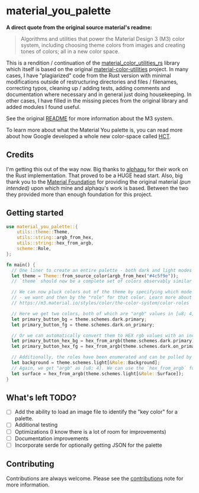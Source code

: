 # material_you_palette

**A direct quote from the original source material's readme:**

>Algorithms and utilities that power the Material Design 3 (M3) color system, including choosing theme colors from images and creating tones of colors; all in a new color space.

This is a rendition / continuation of the [material_color_utilities_rs](https://github.com/alphaqu/material-color-utilities-rs) library which itself is based on the original [material-color-utilities](https://github.com/material-foundation/material-color-utilities) project. In many cases, I have "plagiarized" code from the Rust version with minimal modifications outside of restructuring directories and files / filenames, correcting typos, cleaning up / adding tests, adding comments and documentation where necessary and in general just doing housekeeping. In other cases, I have filled in the missing pieces from the original library and added modules I found useful.

See the original [README](https://github.com/material-foundation/material-color-utilities#readme) for more information about the M3 system.

To learn more about what the Material You palette is, you can read more about how Google developed a whole new color-space called [HCT](https://material.io/blog/science-of-color-design).

## Credits

I'm getting this out of the way now. Big thanks to [alphaqu](https://github.com/alphaqu) for their work on the Rust implementation. That proved to be a HUGE head start. Also, big thank you to the [Material Foundation](https://github.com/material-foundation) for providing the original material *(pun intended)* upon which mine and alphaqu's work is based. Between the two they provided more than enough foundation for this project.

## Getting started

```rust
use material_you_palette::{
    utils::theme::Theme,
    utils::string::argb_from_hex,
    utils::string::hex_from_argb,
    scheme::Role,
};

fn main() {
  // One liner to create an entire palette - both dark and light modes - from a single color.
  let theme = Theme::from_source_color(argb_from_hex("#4c5f9e"));
  // `theme` should now be a complete set of colors observably similar or related to #4c5f9e.

  // We can now pluck colors out of the theme by specifying which mode (scheme) - light/dark
  // - we want and then by the "role" for that color. Learn more about color roles here:
  // https://m3.material.io/styles/color/the-color-system/color-roles

  // Here we get two colors, both of which are "argb" values in [u8; 4] format.
  let primary_button_bg = theme.schemes.dark.primary;
  let primary_button_fg = theme.schemes.dark.on_primary;

  // Or we can automatically convert them to HEX rgb values with an included utility.
  let primary_button_hex_bg = hex_from_argb(theme.schemes.dark.primary);
  let primary_button_hex_fg = hex_from_argb(theme.schemes.dark.on_primary);

  // Additionally, the roles have been enumerated and can be pulled by those.
  let background = theme.schemes.light[&Role::Background];
  // Again, we get "argb" as [u8; 4]. We can use the `hex_from_argb` function here also.
  let surface = hex_from_argb(theme.schemes.light[&Role::Surface]);
}
```

## What's left TODO?

- [ ] Add the ability to load an image file to identify the "key color" for a palette.
- [ ] Additional testing
- [ ] Optimizations (I know there is a lot of room for improvements)
- [ ] Documentation improvements
- [ ] Incorporate serde for optionally getting JSON for the palette

## Contributing

Contributions are always welcome. Please see the [contributions](./CONTRIBUTING.md) note for more information.

